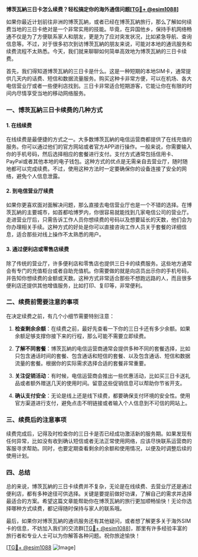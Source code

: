 **博茨瓦納三日卡怎么续费？轻松搞定你的海外通信问题[[TG💪+ @esim1088](https://t.me/s/esim1088)]**

如果你最近计划前往非洲的博茨瓦納，或者已经在博茨瓦納旅行，那么了解如何续费当地的三日卡绝对是一个非常实用的技能。毕竟，在异国他乡，保持手机网络畅通不仅是为了方便联系家人和朋友，更是为了应对突发状况，比如紧急导航、查询信息等。不过，对于很多初次到访博茨瓦納的朋友来说，可能对本地的通讯服务和续费流程不太熟悉。今天，我们就来聊聊如何简单高效地为博茨瓦納的三日卡续费。

首先，我们得知道博茨瓦納的三日卡是什么。这是一种短期的本地SIM卡，通常提供几天内的话费、短信和数据流量服务。购买这种卡非常方便，可以在机场、各大电信营业厅或者一些便利店找到。三日卡非常适合短期游客，它能让你在有限的时间内尽情享受当地的移动网络服务。

### 一、博茨瓦納三日卡续费的几种方式

#### 1. 在线续费
在线续费是最便捷的方式之一。大多数博茨瓦納的电信运营商都提供了在线充值的服务。你可以通过他们的官方网站或者官方APP进行操作。一般来说，你需要输入你的手机号码，然后选择相应的套餐进行支付。支付方式通常包括信用卡、PayPal或者其他本地的电子钱包。这种方式的优点是无需亲自去营业厅，随时随地都可以完成续费。不过，使用这种方法时一定要确保你的设备连接了安全的网络，避免个人信息泄露。

#### 2. 到电信营业厅续费
如果你更喜欢面对面解决问题，那么直接去电信营业厅也是一个不错的选择。在博茨瓦納的主要城市，如首都哈博罗内，你很容易就能找到几家电信公司的营业厅。走进营业厅后，只需告诉工作人员你想续费的号码以及想要延长的天数，他们会为你办理相关手续。这种方式的好处是你可以直接咨询工作人员关于套餐的详细信息，适合那些对线上操作不太熟悉的用户。

#### 3. 通过便利店或零售店续费
除了传统的营业厅，许多便利店和零售店也提供三日卡的续费服务。这些地方通常会有专门的充值柜台或者自助充值机。你需要做的就是向店员出示你的手机号码，并告知你想续费的金额或天数。这种方式非常适合那些不想跑远路的人，而且很多便利店还提供其他增值服务，比如打印、复印等，非常便利。

### 二、续费前需要注意的事项

在决定续费之前，有几个小细节需要特别注意：

1. **检查剩余余额**：在续费之前，最好先查看一下你的三日卡还有多少余额。如果余额足够支撑你接下来的行程，那么可能不需要立即续费。
   
2. **了解不同套餐**：博茨瓦納的电信运营商通常会提供多种不同的套餐选择，比如只包含通话时间的套餐、包含通话和短信的套餐、以及包含通话、短信和数据流量的套餐。根据你的实际需求选择合适的套餐非常重要。

3. **关注促销活动**：有时候，电信运营商会推出一些优惠活动，比如买三日卡送礼品或者额外赠送几天的使用时间。留意这些促销信息可以帮助你节省开支。

4. **确认支付安全**：无论是线上还是线下续费，都要确保支付环境的安全性。使用官方渠道进行支付，避免点击不明链接或者输入个人信息到不可信的网站上。

### 三、续费后的注意事项

续费完成后，记得及时检查你的三日卡是否已经成功激活新的服务期。如果发现有任何异常，比如没有收到确认短信或者无法正常使用网络，应该尽快联系运营商的客服寻求帮助。同时，也要定期查看剩余的余额和使用情况，以便及时调整后续的使用计划。

### 四、总结

总的来说，博茨瓦納的三日卡续费并不复杂，无论是在线续费、去营业厅还是通过便利店，都有多种途径可供选择。关键是要提前做好功课，了解自己的需求并选择最适合的方案。希望这篇文章能帮助你在博茨瓦納的旅行更加顺畅愉快！无论你选择哪种方式续费，都记得随时保持与家人的联系哦。

最后，如果你对博茨瓦納的通讯服务还有其他疑问，或者想了解更多关于海外SIM卡的信息，不妨加入我们的交流群[[TG💪+ @esim1088](https://t.me/s/esim1088)]，那里有许多经验丰富的旅行者和专业人士可以为你解答各种问题。祝你旅途愉快！

[[TG💪+ @esim1088](https://t.me/s/esim1088) ![Image](https://i.postimg.cc/4NQfJmqS/Snipaste-2025-05-13-00-14-12.png)]